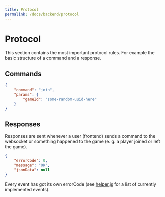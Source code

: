 ```yaml
---
title: Protocol
permalink: /docs/backend/protocol
---
```


# Protocol

This section contains the most important protocol rules. For example the basic structure of a command and a response.

## Commands
```json
{
    "command": "join",
    "params": {
        "gameId": "some-random-uuid-here"
    }
}
```

## Responses
Responses are sent whenever a user (frontend) sends a command to the websocket or something happened to the game (e. g. a player joined or left the game).
```json
{
    "errorCode": 0,
    "message": "OK",
    "jsonData": null
}
```

Every event has got its own errorCode (see [helper.js] for a list of currently implemented events).


[helper.js]: ../src/helper.js
